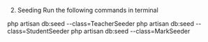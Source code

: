 
2) Seeding
Run the following commands in terminal

php artisan db:seed --class=TeacherSeeder
php artisan db:seed --class=StudentSeeder
php artisan db:seed --class=MarkSeeder


